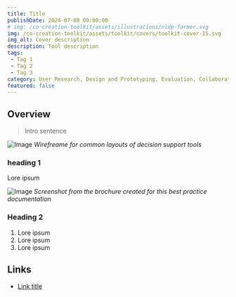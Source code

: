 ```yaml
---
title: Title
publishDate: 2024-07-08 00:00:00
# img: /co-creation-toolkit/assets/illustrations/nldp-farmer.svg
img: /co-creation-toolkit/assets/toolkit/covers/toolkit-cover-15.svg
img_alt: Cover description
description: Tool description
tags:
 - Tag 1
 - Tag 2
 - Tag 3
category: User Research, Design and Prototyping, Evaluation, Collaboration
featured: false
---
```


## Overview

> Intro sentence

![Image](/co-creation-toolkit/assets/case-studies/dsts/dsts-mockup.png)
*Wirefreame for common layouts of decision support tools*

### heading 1

Lore ipsum

![Image](/co-creation-toolkit/assets/case-studies/dsts/do-you-need-dsts.png)
*Screenshot from the brochure created for this best practice documentation*

### Heading 2

1. Lore ipsum
2. Lore ipsum
3. Lore ipsum

## Links

* [Link title](#)
